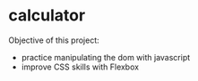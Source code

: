 # calculator

Objective of this project: 
- practice manipulating the dom with javascript
- improve CSS skills with Flexbox
